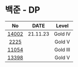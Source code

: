 # 백준 - DP

|                                                                                  No                                                                                  |   DATE   |  Level   |
| :------------------------------------------------------------------------------------------------------------------------------------------------------------------: | :------: | :------: |
| [14002](https://velog.io/@jinpro/%EB%B0%B1%EC%A4%80-14002-%EA%B0%80%EC%9E%A5-%EA%B8%B4-%EC%A6%9D%EA%B0%80%ED%95%98%EB%8A%94-%EB%B6%80%EB%B6%84-%EC%88%98%EC%97%B4-4) | 21.11.23 | Gold IV  |
|                                                                               [2225]()                                                                               |          |  Gold V  |
|                                                                              [11054]()                                                                               |          | Gold III |
|                                                                              [13398]()                                                                               |          |  Gold V  |
